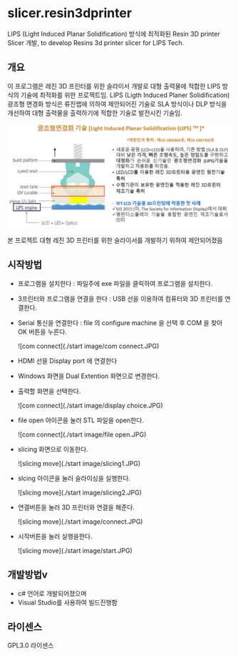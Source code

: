 # slicer.resin3dprinter
LIPS (Light Induced Planar Solidification) 방식에 최적화된 Resin 3D printer Slicer 개발, to develop Resins 3d printer slicer for LIPS Tech.

## 개요
이 프로그램은 레진 3D 프린터를 위한 슬라이서 개발로 대형 출력물에 적합한 LIPS 방식의 기술에 최적화를 위한 프로젝트임.
LIPS (Ligth Induced Planer Solidification) 광조형 면경화 방식은 류진랩에 의하여 제안되어진 기술로 SLA 방식이나 DLP 방식을 개선하여 대형 출력물을
출력하기에 적합한 기술로 발전시킨 기술임.

 ![LIPS technology](./LIPS.JPG)


본 프로젝트  대형 레진 3D 프린터를 위한 슬라이서를 개발하기 위하여 제안되어졌음

## 시작방법
- 프로그램을 설치한다 : 파일주에 exe 파일을 클릭하여 프로그램을 설치한다.

- 3프린터와 프로그램을 연결을 한다 : USB 선을 이용하여 컴퓨터와 3D 프린터를 연결한다.

- Serial 통신을 연결한다 : file 의 configure machine 을 선택 후 COM 을 찾아 OK 버튼을 누른다.

  ![com connect](./start image/com connect.JPG)
 
- HDMI 선을 Display port 에 연결한다 
- Windows 화면을 Dual Extention 화면으로 변경한다.
- 출력할 화면을 선택한다.

   ![com connect](./start image/display choice.JPG)
   
- file open 아이콘을 눌러 STL 파일을 open한다.

   ![com connect](./start image/file open.JPG)
   
- slicing 화면으로 이동한다.

   ![slicing move](./start image/slicing1.JPG)
   
- slcing 아이콘을 눌러 슬라이싱을 실행한다.

   ![slicing move](./start image/slicing2.JPG)
   
- 연결버튼을 눌러 3D 프린터와 연결을 해준다.

   ![slicing move](./start image/connect.JPG)
   
- 시작버튼을 눌러 실행을한다.

   ![slicing move](./start image/start.JPG) 


## 개발방법v

- c# 언어로 개발되어졌으며
- Visual Studio를 사용하여 빌드진행함

## 라이센스

GPL3.0  라이센스
